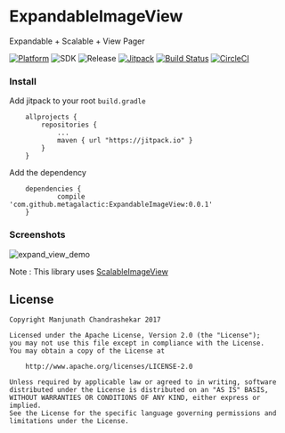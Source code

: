 # ExpandableImageView

Expandable + Scalable + View Pager 

[![Platform](https://img.shields.io/badge/platform-android-green.svg)](http://developer.android.com/index.html)
![SDK](https://img.shields.io/badge/SDK-16%2B-green.svg)
![Release](https://img.shields.io/badge/release-0.0.1-green.svg)
[![Jitpack](https://jitpack.io/v/metagalactic/ExpandableImageView.svg)](https://jitpack.io/#metagalactic/ExpandableImageView)
[![Build Status](https://travis-ci.org/metagalactic/ExpandableImageView.svg?branch=master)](https://travis-ci.org/metagalactic/ExpandableImageView)
[![CircleCI](https://circleci.com/gh/metagalactic/ScalableImageView.svg?style=svg)](https://circleci.com/gh/metagalactic/ExpandableImageView)

### Install

Add jitpack to your root `build.gradle`
```
	allprojects {
		repositories {
			...
			maven { url "https://jitpack.io" }
		}
	}
```
	
Add the dependency
```
	dependencies {
	        compile 'com.github.metagalactic:ExpandableImageView:0.0.1'
	}
```

### Screenshots

![expand_view_demo](screenshots/demo.gif)

Note : This library uses [ScalableImageView](https://github.com/metagalactic/ScalableImageView) 

License
-------

    Copyright Manjunath Chandrashekar 2017

    Licensed under the Apache License, Version 2.0 (the "License");
    you may not use this file except in compliance with the License.
    You may obtain a copy of the License at

        http://www.apache.org/licenses/LICENSE-2.0

    Unless required by applicable law or agreed to in writing, software
    distributed under the License is distributed on an "AS IS" BASIS,
    WITHOUT WARRANTIES OR CONDITIONS OF ANY KIND, either express or implied.
    See the License for the specific language governing permissions and
    limitations under the License.
